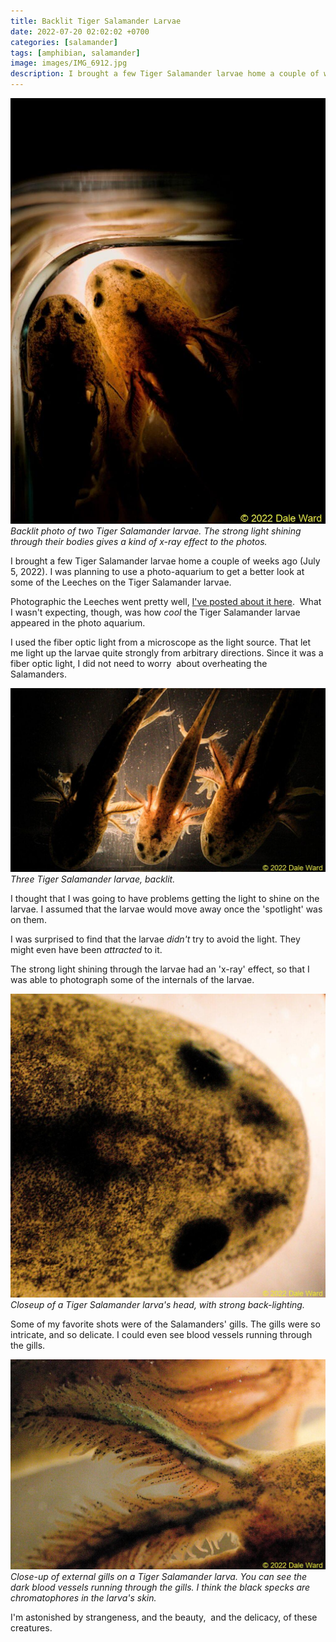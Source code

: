 ```yaml
---
title: Backlit Tiger Salamander Larvae
date: 2022-07-20 02:02:02 +0700
categories: [salamander]
tags: [amphibian, salamander]
image: images/IMG_6912.jpg
description: I brought a few Tiger Salamander larvae home a couple of weeks ago (July 5, 2022). I was planning to use a photo-aquarium to get a better look at some of the Leeches on the Tiger Salamander larvae. Photographic the…
---
```


![picture](images/IMG_6912-758x1024.jpg)
*Backlit photo of two Tiger Salamander larvae. The strong light shining through their bodies gives a kind of x-ray effect to the photos.*

I brought a few Tiger Salamander larvae home a couple of weeks ago (July 5, 2022). I was planning to use a photo-aquarium to get a better look at some of the Leeches on the Tiger Salamander larvae.

Photographic the Leeches went pretty well, [I've posted about it here](https://tightloop.com/blog/2022/07/05/leeches-on-colorado-tiger-salamanders/).  What I wasn't expecting, though, was how _cool_ the Tiger Salamander larvae appeared in the photo aquarium.

<!--more-->

I used the fiber optic light from a microscope as the light source. That let me light up the larvae quite strongly from arbitrary directions. Since it was a fiber optic light, I did not need to worry  about overheating the Salamanders.

![picture](images/IMG_6944-1024x597.jpg)
*Three Tiger Salamander larvae, backlit.*

I thought that I was going to have problems getting the light to shine on the larvae. I assumed that the larvae would move away once the 'spotlight' was on them.

I was surprised to find that the larvae _didn't_ try to avoid the light. They might even have been _attracted_ to it.

The strong light shining through the larvae had an 'x-ray' effect, so that I was able to photograph some of the internals of the larvae.

![picture](images/IMG_6929-1024x989.jpg)
*Closeup of a Tiger Salamander larva's head, with strong back-lighting.*

Some of my favorite shots were of the Salamanders' gills. The gills were so intricate, and so delicate. I could even see blood vessels running through the gills.

![picture](images/IMG_6937-1024x682.jpg)
*Close-up of external gills on a Tiger Salamander larva. You can see the dark blood vessels running through the gills. I _think_ the black specks are chromatophores in the larva's skin.*

I'm astonished by strangeness, and the beauty,  and the delicacy, of these creatures.
